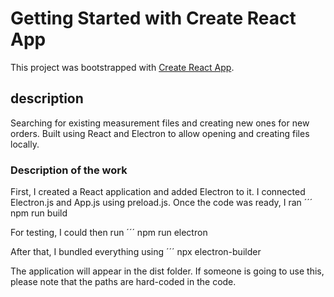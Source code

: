 # Getting Started with Create React App

This project was bootstrapped with [Create React App](https://github.com/facebook/create-react-app).

## description

Searching for existing measurement files and creating new ones for new orders.
Built using React and Electron to allow opening and creating files locally.

### Description of the work

First, I created a React application and added Electron to it. I connected Electron.js and App.js using preload.js. Once the code was ready, I ran 
´´´
npm run build

For testing, I could then run 
´´´
npm run electron

After that, I bundled everything using 
´´´
npx electron-builder

The application will appear in the dist folder. If someone is going to use this, please note that the paths are hard-coded in the code.